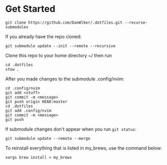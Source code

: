# Get Started

    git clone https://github.com/DanWlker/.dotfiles.git --recurse-submodules

If you already have the repo cloned:

    git submodule update --init --remote --recursive

Clone this repo to your home directory ~/ then run
    
    cd .dotfiles
    stow .

After you made changes to the submodule .config/nvim:

    cd .config/nvim
    git add <stuff>
    git commit -m <message>
    git push origin HEAD:master
    cd .dotfiles
    git add .config/nvim 
    git commit -m <message>
    git push

If submodule changes don't appear when you run `git status`:

    git submodule update --remote --merge

To reinstall everything that is listed in my_brews, use the command below:

    xargs brew install < my_brews
